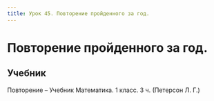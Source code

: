 ```yaml
---
title: Урок 45. Повторение пройденного за год.
---
```


# Повторение пройденного за год.

## Учебник

Повторение – Учебник Математика. 1 класс. 3 ч. (Петерсон Л. Г.)